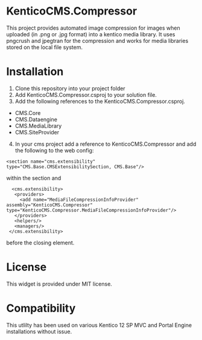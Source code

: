 # KenticoCMS.Compressor

This project provides automated image compression for images when uploaded (in .png or .jpg format) into a kentico media library. 
It uses pngcrush and jpegtran for the compression and works for media libraries stored on the local file system.


# Installation

1. Clone this repository into your project folder
2. Add KenticoCMS.Compressor.csproj to your solution file.
3. Add the following references to the KenticoCMS.Compressor.csproj.

- CMS.Core
- CMS.Dataengine
- CMS.MediaLibrary
- CMS.SiteProvider

4. In your cms project add a reference to KenticoCMS.Compressor and add the following to the web config:
 ~~~~
 <section name="cms.extensibility" type="CMS.Base.CMSExtensibilitySection, CMS.Base"/>
  ~~~~
 within the  <configSections> section and 
  
 ~~~~
   <cms.extensibility>
    <providers>
      <add name="MediaFileCompressionInfoProvider" assembly="KenticoCMS.Compressor" type="KenticoCMS.Compressor.MediaFileCompressionInfoProvider"/>
    </providers>
    <helpers/>
    <managers/>
  </cms.extensibility>
~~~~
   
 before the closing </configuration> element.

# License
This widget is provided under MIT license.

# Compatibility
This utlilty has been used on various Kentico 12 SP MVC and Portal Engine installations without issue.
 
 


